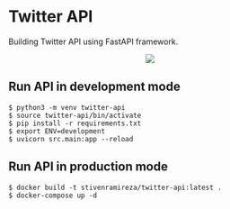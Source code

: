 # Twitter API

Building Twitter API using FastAPI framework.

<p align="center">
<img src="https://fastapi.tiangolo.com/img/index/index-04-swagger-03.png">
</p>

## Run API in development mode

    $ python3 -m venv twitter-api
    $ source twitter-api/bin/activate
    $ pip install -r requirements.txt
    $ export ENV=development
    $ uvicorn src.main:app --reload

## Run API in production mode

    $ docker build -t stivenramireza/twitter-api:latest .
	$ docker-compose up -d
